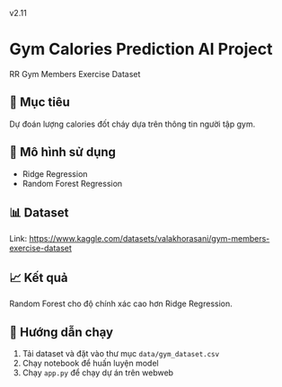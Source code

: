 v2.11
# Gym Calories Prediction AI Project
RR Gym Members Exercise Dataset 
## 📌 Mục tiêu
Dự đoán lượng calories đốt cháy dựa trên thông tin người tập gym.

## 🧠 Mô hình sử dụng
- Ridge Regression
- Random Forest Regression

## 📊 Dataset
Link: https://www.kaggle.com/datasets/valakhorasani/gym-members-exercise-dataset

## 📈 Kết quả
Random Forest cho độ chính xác cao hơn Ridge Regression.

## 🔧 Hướng dẫn chạy
1. Tải dataset và đặt vào thư mục `data/gym_dataset.csv`
2. Chạy notebook để huấn luyện model
3. Chạy `app.py` để chạy dự án trên webweb
